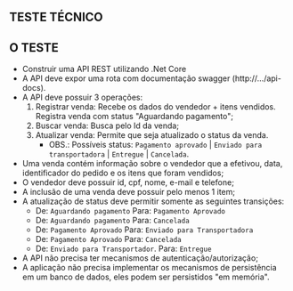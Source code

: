 ## TESTE TÉCNICO

## O TESTE
- Construir uma API REST utilizando .Net Core
- A API deve expor uma rota com documentação swagger (http://.../api-docs).
- A API deve possuir 3 operações:
  1) Registrar venda: Recebe os dados do vendedor + itens vendidos. Registra venda com status "Aguardando pagamento";
  2) Buscar venda: Busca pelo Id da venda;
  3) Atualizar venda: Permite que seja atualizado o status da venda.
     * OBS.: Possíveis status: `Pagamento aprovado` | `Enviado para transportadora` | `Entregue` | `Cancelada`.
- Uma venda contém informação sobre o vendedor que a efetivou, data, identificador do pedido e os itens que foram vendidos;
- O vendedor deve possuir id, cpf, nome, e-mail e telefone;
- A inclusão de uma venda deve possuir pelo menos 1 item;
- A atualização de status deve permitir somente as seguintes transições: 
  - De: `Aguardando pagamento` Para: `Pagamento Aprovado`
  - De: `Aguardando pagamento` Para: `Cancelada`
  - De: `Pagamento Aprovado` Para: `Enviado para Transportadora`
  - De: `Pagamento Aprovado` Para: `Cancelada`
  - De: `Enviado para Transportador`. Para: `Entregue`
- A API não precisa ter mecanismos de autenticação/autorização;
- A aplicação não precisa implementar os mecanismos de persistência em um banco de dados, eles podem ser persistidos "em memória".
